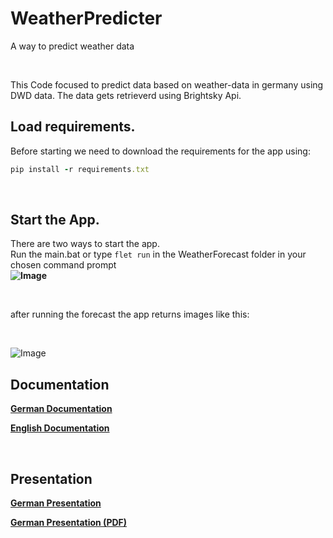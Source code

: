 # WeatherPredicter
A way to predict weather data

<br>

This Code focused to predict data based on weather-data in germany using DWD data.
The data gets retrieverd using Brightsky Api.


## Load requirements.
Before starting we need to download the requirements for the app using:
<br>
```ruby
pip install -r requirements.txt
```
<br>

## Start the App.
There are two ways to start the app. <br>
Run the main.bat         or         type ```flet run``` in the WeatherForecast folder in your chosen command prompt
<br>
**![Image](https://github.com/user-attachments/assets/3d520ef0-0c55-453a-80f2-a916689cb379)**

<br>

after running the forecast the app returns images like this:

<br>

![Image](https://github.com/user-attachments/assets/dfa38801-492a-497b-83c3-0018b6c8945b)

## Documentation

**[German Documentation](https://drive.google.com/file/d/17Y7CCb8q_BkaXafY_krfXaMJ5eqAW4U2/view?usp=sharing)**


**[English Documentation](https://drive.google.com/file/d/19pABBdGhXleA2T1tDr-GP1gwyDyeFwrg/view?usp=sharing)**

<br>

## Presentation

**[German Presentation](https://docs.google.com/presentation/d/1Tj1JBiOdr7fzXeiFHC5kwvETWVYObkYu/edit#slide=id.p1)**


**[German Presentation (PDF)](https://drive.google.com/drive/folders/1a8JoFlJ9xNWByvjP25ytz66WRIDUyy0E)** 

